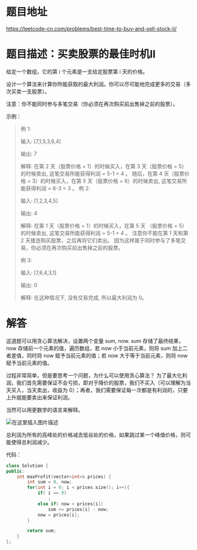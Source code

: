# 题目地址

<https://leetcode-cn.com/problems/best-time-to-buy-and-sell-stock-ii/>

# 题目描述：买卖股票的最佳时机II

给定一个数组，它的第 i 个元素是一支给定股票第 i 天的价格。

设计一个算法来计算你所能获取的最大利润。你可以尽可能地完成更多的交易（多次买卖一支股票）。

注意：你不能同时参与多笔交易（你必须在再次购买前出售掉之前的股票）。

示例：
>例 1:
>
>输入: [7,1,5,3,6,4]
>
>输出: 7
>
>解释: 在第 2 天（股票价格 = 1）的时候买入，在第 3 天（股票价格 = 5）的时候卖出, 这笔交易所能获得利润 = 5-1 = 4 。   随后，在第 4 天（股票价格 = 3）的时候买入，在第 5 天（股票价格 = 6）的时候卖出, 这笔交易所能获得利润 = 6-3 = 3 。
>例 2:
>
>输入: [1,2,3,4,5]
>
>输出: 4
>
>解释: 在第 1 天（股票价格 = 1）的时候买入，在第 5 天 （股票价格 = 5）的时候卖出, 这笔交易所能获得利润 = 5-1 = 4 。 注意你不能在第 1 天和第 2 天接连购买股票，之后再将它们卖出。     因为这样属于同时参与了多笔交易，你必须在再次购买前出售掉之前的股票。
>
>例 3:
>
>输入: [7,6,4,3,1]
>
>输出: 0
>
>解释: 在这种情况下, 没有交易完成, 所以最大利润为 0。

# 解答

这道题可以用贪心算法解决，设置两个变量 sum, now. sum 存储了最终结果，now 存储前一个元素的值，遍历数组，若 now 小于当前元素，则将 sum 加上二者差值，同时将 now 赋予当前元素的值；若 now 大于等于当前元素，则将 now 赋予当前元素的值。

过程非常简单，但是要思考一个问题，为什么可以使用贪心算法？
为了最大化利润，我们首先需要保证不会亏损，即对于降价的股票，我们不买入（可以理解为当天买入，当天卖出，收益为 0）；再者，我们需要保证每一次都是有利润的，只要上升就能要卖出来保证利润。

当然可以用更数学的语言来解释。

![在这里插入图片描述](https://img-blog.csdnimg.cn/20191006164857186.png)

总利润为所有的高峰处的价格减去低谷处的价格，如果跳过某一个峰值价格，则可能使得总利润减少。

代码：

```cpp
class Solution {
public:
    int maxProfit(vector<int>& prices) {
        int sum = 0, now;
        for(int i = 0; i < prices.size(); i++){
            if( i == 0)
                ;
            else if( now < prices[i])
                sum += prices[i] - now;
            now = prices[i];
        }

        return sum;
    }
};
```

